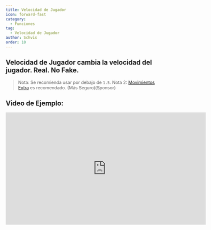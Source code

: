 ```yaml
---
title: Velocidad de Jugador
icon: forward-fast
category:
  - Funciones
tag:
  - Velocidad de Jugador
author: Schvis
order: 10
---
```


## Velocidad de Jugador cambia la velocidad del jugador. Real. No Fake.

> Nota: Se recomienda usar por debajo de `1.5`.
> Nota 2: [Movimientos Extra](extra-movements.md) es recomendado. (Más Seguro)(Sponsor)

## Video de Ejemplo:

<div class="iframe-container"><iframe width="640" height="360" src="https://www.youtube.com/embed/HCxmOUMFRs8?list=PL5eI1Tb64p56g27qfYk7VuFTz4FK6YrKa" title="Korepi - Player Speed" frameborder="0" allow="accelerometer; autoplay; clipboard-write; encrypted-media; gyroscope; picture-in-picture; web-share" allowfullscreen></iframe></div>
